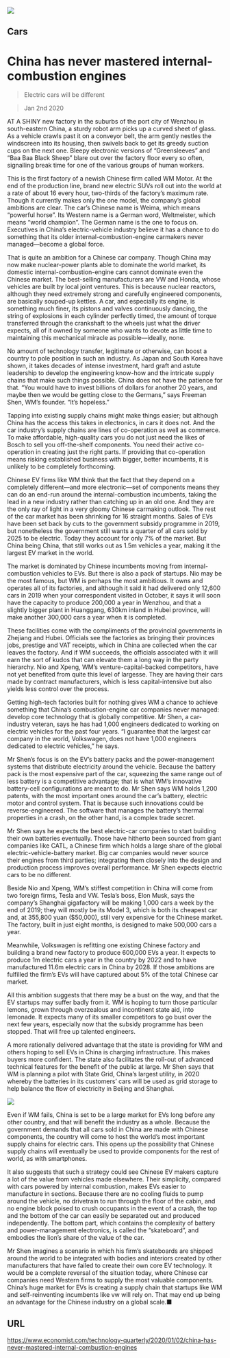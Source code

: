 ![](./images/20191214_TQD003_0.jpg)

## Cars

# China has never mastered internal-combustion engines

> Electric cars will be different

> Jan 2nd 2020

AT A SHINY new factory in the suburbs of the port city of Wenzhou in south-eastern China, a sturdy robot arm picks up a curved sheet of glass. As a vehicle crawls past it on a conveyor belt, the arm gently nestles the windscreen into its housing, then swivels back to get its greedy suction cups on the next one. Bleepy electronic versions of “Greensleeves” and “Baa Baa Black Sheep” blare out over the factory floor every so often, signalling break time for one of the various groups of human workers.

This is the first factory of a newish Chinese firm called WM Motor. At the end of the production line, brand new electric SUVs roll out into the world at a rate of about 16 every hour, two-thirds of the factory’s maximum rate. Though it currently makes only the one model, the company’s global ambitions are clear. The car’s Chinese name is Weima, which means “powerful horse”. Its Western name is a German word, Weltmeister, which means “world champion”. The German name is the one to focus on. Executives in China’s electric-vehicle industry believe it has a chance to do something that its older internal-combustion-engine carmakers never managed—become a global force.

That is quite an ambition for a Chinese car company. Though China may now make nuclear-power plants able to dominate the world market, its domestic internal-combustion-engine cars cannot dominate even the Chinese market. The best-selling manufacturers are VW and Honda, whose vehicles are built by local joint ventures. This is because nuclear reactors, although they need extremely strong and carefully engineered components, are basically souped-up kettles. A car, and especially its engine, is something much finer, its pistons and valves continuously dancing, the string of explosions in each cylinder perfectly timed, the amount of torque transferred through the crankshaft to the wheels just what the driver expects, all of it owned by someone who wants to devote as little time to maintaining this mechanical miracle as possible—ideally, none.

No amount of technology transfer, legitimate or otherwise, can boost a country to pole position in such an industry. As Japan and South Korea have shown, it takes decades of intense investment, hard graft and astute leadership to develop the engineering know-how and the intricate supply chains that make such things possible. China does not have the patience for that. “You would have to invest billions of dollars for another 20 years, and maybe then we would be getting close to the Germans,” says Freeman Shen, WM’s founder. “It’s hopeless.”

Tapping into existing supply chains might make things easier; but although China has the access this takes in electronics, in cars it does not. And the car industry’s supply chains are lines of co-operation as well as commerce. To make affordable, high-quality cars you do not just need the likes of Bosch to sell you off-the-shelf components. You need their active co-operation in creating just the right parts. If providing that co-operation means risking established business with bigger, better incumbents, it is unlikely to be completely forthcoming.

Chinese EV firms like WM think that the fact that they depend on a completely different—and more electronic—set of components means they can do an end-run around the internal-combustion incumbents, taking the lead in a new industry rather than catching up in an old one. And they are the only ray of light in a very gloomy Chinese carmaking outlook. The rest of the car market has been shrinking for 16 straight months. Sales of EVs have been set back by cuts to the government subsidy programme in 2019, but nonetheless the government still wants a quarter of all cars sold by 2025 to be electric. Today they account for only 7% of the market. But China being China, that still works out as 1.5m vehicles a year, making it the largest EV market in the world.

The market is dominated by Chinese incumbents moving from internal-combustion vehicles to EVs. But there is also a pack of startups. Nio may be the most famous, but WM is perhaps the most ambitious. It owns and operates all of its factories, and although it said it had delivered only 12,600 cars in 2019 when your correspondent visited in October, it says it will soon have the capacity to produce 200,000 a year in Wenzhou, and that a slightly bigger plant in Huanggang, 630km inland in Hubei province, will make another 300,000 cars a year when it is completed.

These facilities come with the compliments of the provincial governments in Zhejiang and Hubei. Officials see the factories as bringing their provinces jobs, prestige and VAT receipts, which in China are collected when the car leaves the factory. And if WM succeeds, the officials associated with it will earn the sort of kudos that can elevate them a long way in the party hierarchy. Nio and Xpeng, WM’s venture-capital-backed competitors, have not yet benefited from quite this level of largesse. They are having their cars made by contract manufacturers, which is less capital-intensive but also yields less control over the process.

Getting high-tech factories built for nothing gives WM a chance to achieve something that China’s combustion-engine car companies never managed: develop core technology that is globally competitive. Mr Shen, a car-industry veteran, says he has had 1,000 engineers dedicated to working on electric vehicles for the past four years. “I guarantee that the largest car company in the world, Volkswagen, does not have 1,000 engineers dedicated to electric vehicles,” he says.

Mr Shen’s focus is on the EV’s battery packs and the power-management systems that distribute electricity around the vehicle. Because the battery pack is the most expensive part of the car, squeezing the same range out of less battery is a competitive advantage; that is what WM’s innovative battery-cell configurations are meant to do. Mr Shen says WM holds 1,200 patents, with the most important ones around the car’s battery, electric motor and control system. That is because such innovations could be reverse-engineered. The software that manages the battery’s thermal properties in a crash, on the other hand, is a complex trade secret.

Mr Shen says he expects the best electric-car companies to start building their own batteries eventually. Those have hitherto been sourced from giant companies like CATL, a Chinese firm which holds a large share of the global electric-vehicle-battery market. Big car companies would never source their engines from third parties; integrating them closely into the design and production process improves overall performance. Mr Shen expects electric cars to be no different.

Beside Nio and Xpeng, WM’s stiffest competition in China will come from two foreign firms, Tesla and VW. Tesla’s boss, Elon Musk, says the company’s Shanghai gigafactory will be making 1,000 cars a week by the end of 2019; they will mostly be its Model 3, which is both its cheapest car and, at 355,800 yuan ($50,000), still very expensive for the Chinese market. The factory, built in just eight months, is designed to make 500,000 cars a year.

Meanwhile, Volkswagen is refitting one existing Chinese factory and building a brand new factory to produce 600,000 EVs a year. It expects to produce 1m electric cars a year in the country by 2022 and to have manufactured 11.6m electric cars in China by 2028. If those ambitions are fulfilled the firm’s EVs will have captured about 5% of the total Chinese car market.

All this ambition suggests that there may be a bust on the way, and that the EV startups may suffer badly from it. WM is hoping to turn those particular lemons, grown through overzealous and incontinent state aid, into lemonade. It expects many of its smaller competitors to go bust over the next few years, especially now that the subsidy programme has been stopped. That will free up talented engineers.

A more rationally delivered advantage that the state is providing for WM and others hoping to sell EVs in China is charging infrastructure. This makes buyers more confident. The state also facilitates the roll-out of advanced technical features for the benefit of the public at large. Mr Shen says that WM is planning a pilot with State Grid, China’s largest utility, in 2020 whereby the batteries in its customers’ cars will be used as grid storage to help balance the flow of electricity in Beijing and Shanghai.



![](./images/20200104_TQC627.png)

Even if WM fails, China is set to be a large market for EVs long before any other country, and that will benefit the industry as a whole. Because the government demands that all cars sold in China are made with Chinese components, the country will come to host the world’s most important supply chains for electric cars. This opens up the possibility that Chinese supply chains will eventually be used to provide components for the rest of world, as with smartphones.

It also suggests that such a strategy could see Chinese EV makers capture a lot of the value from vehicles made elsewhere. Their simplicity, compared with cars powered by internal combustion, makes EVs easier to manufacture in sections. Because there are no cooling fluids to pump around the vehicle, no drivetrain to run through the floor of the cabin, and no engine block poised to crush occupants in the event of a crash, the top and the bottom of the car can easily be separated out and produced independently. The bottom part, which contains the complexity of battery and power-management electronics, is called the “skateboard”, and embodies the lion’s share of the value of the car.

Mr Shen imagines a scenario in which his firm’s skateboards are shipped around the world to be integrated with bodies and interiors created by other manufacturers that have failed to create their own core EV technology. It would be a complete reversal of the situation today, where Chinese car companies need Western firms to supply the most valuable components. China’s huge market for EVs is creating a supply chain that startups like WM and self-reinventing incumbents like vw will rely on. That may end up being an advantage for the Chinese industry on a global scale.■

## URL

https://www.economist.com/technology-quarterly/2020/01/02/china-has-never-mastered-internal-combustion-engines
